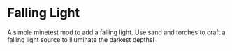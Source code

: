# Falling Light

A simple minetest mod to add a falling light. Use sand and torches to craft a falling light source to illuminate the darkest depths!
